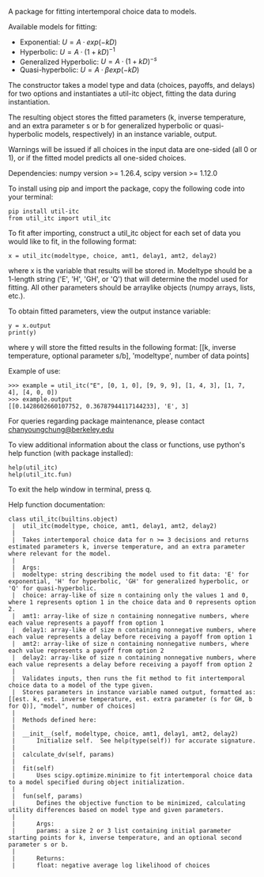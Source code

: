 A package for fitting intertemporal choice data to models. 

Available models for fitting:
* Exponential: $U=A·exp(−kD)$
* Hyperbolic: $U=A·(1+kD)^{−1}$
* Generalized Hyperbolic: $U=A·(1+kD)^{−s}$
* Quasi-hyperbolic: $U=A·βexp(−kD)$

The constructor takes a model type and data (choices, payoffs, and delays) for two options and instantiates a util-itc object, fitting the data during instantiation. 

The resulting object stores the fitted parameters (k, inverse temperature, and an extra parameter s or b for generalized hyperbolic or quasi-hyperbolic models, respectively) in an instance variable, output.

Warnings will be issued if all choices in the input data are one-sided (all 0 or 1), or if the fitted model predicts all one-sided choices.

Dependencies: numpy version >= 1.26.4, scipy version >= 1.12.0

To install using pip and import the package, copy the following code into your terminal:
```
pip install util-itc
from util_itc import util_itc
```

To fit after importing, construct a util_itc object for each set of data you would like to fit, in the following format:
```
x = util_itc(modeltype, choice, amt1, delay1, amt2, delay2)
```
where x is the variable that results will be stored in.
Modeltype should be a 1-length string ('E', 'H', 'GH', or 'Q') that will determine the model used for fitting. All other parameters should be arraylike objects (numpy arrays, lists, etc.).

To obtain fitted parameters, view the output instance variable:
```
y = x.output
print(y)
```
where y will store the fitted results in the following format:
[[k, inverse temperature, optional parameter s/b], 'modeltype', number of data points]

Example of use:
```
>>> example = util_itc("E", [0, 1, 0], [9, 9, 9], [1, 4, 3], [1, 7, 4], [4, 0, 0])
>>> example.output
[[0.1428602660107752, 0.36787944117144233], 'E', 3]
```

For queries regarding package maintenance, please contact chanyoungchung@berkeley.edu

To view additional information about the class or functions, use python's help function (with package installed):
```
help(util_itc)
help(util_itc.fun)
```
To exit the help window in terminal, press q.

Help function documentation:

```
class util_itc(builtins.object)
 |  util_itc(modeltype, choice, amt1, delay1, amt2, delay2)
 |  
 |  Takes intertemporal choice data for n >= 3 decisions and returns estimated parameters k, inverse temperature, and an extra parameter where relevant for the model.
 |  
 |  Args:
 |  modeltype: string describing the model used to fit data: 'E' for exponential, 'H' for hyperbolic, 'GH' for generalized hyperbolic, or 'Q' for quasi-hyperbolic.
 |  choice: array-like of size n containing only the values 1 and 0, where 1 represents option 1 in the choice data and 0 represents option 2.
 |  amt1: array-like of size n containing nonnegative numbers, where each value represents a payoff from option 1
 |  delay1: array-like of size n containing nonnegative numbers, where each value represents a delay before receiving a payoff from option 1
 |  amt2: array-like of size n containing nonnegative numbers, where each value represents a payoff from option 2
 |  delay2: array-like of size n containing nonnegative numbers, where each value represents a delay before receiving a payoff from option 2
 |  
 |  Validates inputs, then runs the fit method to fit intertemporal choice data to a model of the type given.
 |  Stores parameters in instance variable named output, formatted as: [[est. k, est. inverse temperature, est. extra parameter (s for GH, b for Q)], "model", number of choices]
 |  
 |  Methods defined here:
 |  
 |  __init__(self, modeltype, choice, amt1, delay1, amt2, delay2)
 |      Initialize self.  See help(type(self)) for accurate signature.
 |  
 |  calculate_dv(self, params)
 |  
 |  fit(self)
 |      Uses scipy.optimize.minimize to fit intertemporal choice data to a model specified during object initialization.
 |  
 |  fun(self, params)
 |      Defines the objective function to be minimized, calculating utility differences based on model type and given parameters.
 |      
 |      Args:
 |      params: a size 2 or 3 list containing initial parameter starting points for k, inverse temperature, and an optional second parameter s or b.
 |      
 |      Returns:
 |      float: negative average log likelihood of choices
 ```